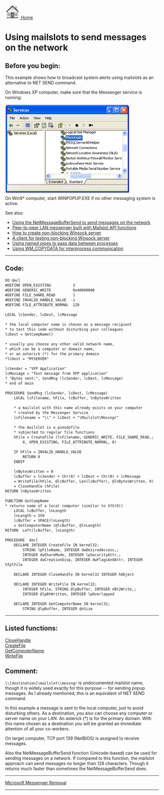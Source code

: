 [<img src="../images/home.png"> Home ](https://github.com/VFPX/Win32API)  

# Using mailslots to send messages on the network

## Before you begin:
This example shows how to broadcast system alerts using mailslots as an alternative to NET SEND command.  

On Windows XP computer, make sure that the Messenger service is running:  

![](../images/messengerservice.png)  
On Win9* computer, start WINPOPUP.EXE if no other messaging system is active.  

See also:

* [Using the NetMessageBufferSend to send messages on the network](sample_494.md)  
* [Peer-to-peer LAN messenger built with Mailslot API functions](sample_410.md)  
* [How to create non-blocking Winsock server](sample_412.md)  
* [A client for testing non-blocking Winsock server](sample_413.md)  
* [Using named pipes to pass data between processes](sample_522.md)  
* [Using WM_COPYDATA for interprocess communication](sample_536.md)  
  
***  


## Code:
```foxpro  
DO decl
#DEFINE OPEN_EXISTING          3
#DEFINE GENERIC_WRITE          0x40000000
#DEFINE FILE_SHARE_READ        1
#DEFINE INVALID_HANDLE_VALUE  -1
#DEFINE FILE_ATTRIBUTE_NORMAL  128

LOCAL lcSender, lcDest, lcMessage

* the local computer name is chosen as a message recipient
* to test this code without disturbing your colleagues
lcDest = GetCompName()

* usually you choose any other valid network name,
* which can be a computer or domain name,
* or an asterick (*) for the primary domain
*lcDest = "MYSERVER"

lcSender = "VFP Application"
lcMessage = "Test message from VFP application"
? "Bytes sent:", SendMsg (lcSender, lcDest, lcMessage)
* end of main

PROCEDURE SendMsg (lcSender, lcDest, lcMessage)
	LOCAL lcFilename, hFile, lcBuffer, lnBytesWritten
	
	* a mailslot with this name already exists on your computer
	* created by the Messenger Service
	lcFilename = "\\" + lcDest + "\Mailslot\Messngr"

	* the mailslot is a pseudofile
	* subjected to regular file functions
	hFile = CreateFile (lcFilename, GENERIC_WRITE, FILE_SHARE_READ,;
		0, OPEN_EXISTING, FILE_ATTRIBUTE_NORMAL, 0)

	IF hFile = INVALID_HANDLE_VALUE
		RETURN 0
	ENDIF

	lnBytesWritten = 0
	lcBuffer = lcSender + Chr(0) + lcDest + Chr(0) + lcMessage
	= WriteFile(hFile, @lcBuffer, Len(lcBuffer), @lnBytesWritten, 0)
	= CloseHandle (hFile)
RETURN lnBytesWritten

FUNCTION GetCompName
* returns name of a local computer (similar to SYS(0))
	LOCAL lcBuffer, lnLength
	lnLength = 250
	lcBuffer = SPACE(lnLength)
	= GetComputerName (@lcBuffer, @lnLength)
RETURN  Left(lcBuffer, lnLength)

PROCEDURE  decl
	DECLARE INTEGER CreateFile IN kernel32;
		STRING lpFileName, INTEGER dwDesiredAccess,;
	    INTEGER dwShareMode, INTEGER lpSecurityAttr,;
    	INTEGER dwCreationDisp, INTEGER dwFlagsAndAttr, INTEGER hTplFile

	DECLARE INTEGER CloseHandle IN kernel32 INTEGER hObject

	DECLARE INTEGER WriteFile IN kernel32;
		INTEGER hFile, STRING @lpBuffer, INTEGER nBt2Write,;
		INTEGER @lpBtWritten, INTEGER lpOverlapped

	DECLARE INTEGER GetComputerName IN kernel32;
		STRING @lpBuffer, INTEGER @nSize  
```  
***  


## Listed functions:
[CloseHandle](../libraries/kernel32/CloseHandle.md)  
[CreateFile](../libraries/kernel32/CreateFile.md)  
[GetComputerName](../libraries/kernel32/GetComputerName.md)  
[WriteFile](../libraries/kernel32/WriteFile.md)  

## Comment:
`\\[destination]\mailslot\\messngr` is undocumented mailslot name, though it is widely used exactly for this purpose -- for sending popup messages. As I already mentioned, this is an equivalent of NET SEND command.   
  
In this example a message is sent to the local computer, just to avoid disturbing others. As a destination, you also can choose any computer or server name on your LAN. An asterick (*) is for the primary domain. With this name chosen as a destination you will be granted an immediate attention of all your co-workers.   
  
On target computer, TCP port 139 (NetBIOS) is assigned to receive messages.  
  
Also the NetMessageBufferSend function (Unicode-based) can be used for sending messages on a network. If compared to this function, the mailslot approach can send messages no longer than 128 characters. Though it returns much faster than sometimes the NetMessageBufferSend does.  
  
***  
 
[Microsoft Messenger Removal](http://www.theeldergeek.com/messenger_removal.htm)  
  
***  

